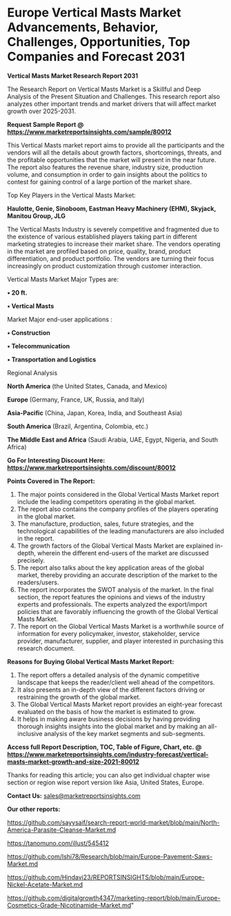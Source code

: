 # Europe Vertical Masts Market Advancements, Behavior, Challenges, Opportunities, Top Companies and Forecast 2031

<strong>Vertical Masts Market Research Report 2031</strong>

The Research Report on Vertical Masts Market is a Skillful and Deep Analysis of the Present Situation and Challenges. This research report also analyzes other important trends and market drivers that will affect market growth over 2025-2031.

<strong>Request Sample Report @ <a href=https://www.marketreportsinsights.com/sample/80012>https://www.marketreportsinsights.com/sample/80012</a></strong>

This Vertical Masts market report aims to provide all the participants and the vendors will all the details about growth factors, shortcomings, threats, and the profitable opportunities that the market will present in the near future. The report also features the revenue share, industry size, production volume, and consumption in order to gain insights about the politics to contest for gaining control of a large portion of the market share.

Top Key Players in the Vertical Masts Market:

<strong>Haulotte, Genie, Sinoboom, Eastman Heavy Machinery (EHM), Skyjack, Manitou Group, JLG</strong>

The Vertical Masts Industry is severely competitive and fragmented due to the existence of various established players taking part in different marketing strategies to increase their market share. The vendors operating in the market are profiled based on price, quality, brand, product differentiation, and product portfolio. The vendors are turning their focus increasingly on product customization through customer interaction.

Vertical Masts Market Major Types are:

<strong>• 20 ft.

• Vertical Masts</strong>

Market Major end-user applications :

<strong>• Construction

• Telecommunication

• Transportation and Logistics</strong>

Regional Analysis

</u><strong><b>North America</b></strong> (the United States, Canada, and Mexico)

<strong><b>Europe </b></strong>(Germany, France, UK, Russia, and Italy)

<strong><b>Asia-Pacific</b></strong> (China, Japan, Korea, India, and Southeast Asia)

<strong><b>South America</b></strong> (Brazil, Argentina, Colombia, etc.)

<strong><b>The Middle East and Africa</b></strong> (Saudi Arabia, UAE, Egypt, Nigeria, and South Africa)

<strong>Go For Interesting Discount Here: <a href=https://www.marketreportsinsights.com/discount/80012>https://www.marketreportsinsights.com/discount/80012</a></strong>

<strong>Points Covered in The Report:</strong>
<ol>
  <li>The major points considered in the Global Vertical Masts Market report include the leading competitors operating in the global market.</li>
  <li>The report also contains the company profiles of the players operating in the global market.</li>
  <li>The manufacture, production, sales, future strategies, and the technological capabilities of the leading manufacturers are also included in the report.</li>
  <li>The growth factors of the Global Vertical Masts Market are explained in-depth, wherein the different end-users of the market are discussed precisely.</li>
  <li>The report also talks about the key application areas of the global market, thereby providing an accurate description of the market to the readers/users.</li>
  <li>The report incorporates the SWOT analysis of the market. In the final section, the report features the opinions and views of the industry experts and professionals. The experts analyzed the export/import policies that are favorably influencing the growth of the Global Vertical Masts Market.</li>
  <li>The report on the Global Vertical Masts Market is a worthwhile source of information for every policymaker, investor, stakeholder, service provider, manufacturer, supplier, and player interested in purchasing this research document.</li>
</ol>
<strong>Reasons for Buying Global Vertical Masts Market Report:</strong>

<ol>
  <li>The report offers a detailed analysis of the dynamic competitive landscape that keeps the reader/client well ahead of the competitors.</li>
  <li>It also presents an in-depth view of the different factors driving or restraining the growth of the global market.</li>
  <li>The Global Vertical Masts Market report provides an eight-year forecast evaluated on the basis of how the market is estimated to grow.</li>
  <li>It helps in making aware business decisions by having providing thorough insights insights into the global market and by making an all-inclusive analysis of the key market segments and sub-segments.</li>
</ol>
<strong>Access full Report Description, TOC, Table of Figure, Chart, etc. @ <a href=https://www.marketreportsinsights.com/industry-forecast/vertical-masts-market-growth-and-size-2021-80012>https://www.marketreportsinsights.com/industry-forecast/vertical-masts-market-growth-and-size-2021-80012</a></strong>


Thanks for reading this article; you can also get individual chapter wise section or region wise report version like Asia, United States, Europe.

<strong>Contact Us:</strong>
sales@marketreportsinsights.com

<strong>Our other reports:</strong>

<a href=https://github.com/sayysaif/search-report-world-market/blob/main/North-America-Parasite-Cleanse-Market.md>https://github.com/sayysaif/search-report-world-market/blob/main/North-America-Parasite-Cleanse-Market.md</a>

<a href=https://tanomuno.com/illust/545412>https://tanomuno.com/illust/545412</a>

<a href=https://github.com/Ishi78/Research/blob/main/Europe-Pavement-Saws-Market.md>https://github.com/Ishi78/Research/blob/main/Europe-Pavement-Saws-Market.md</a>

<a href=https://github.com/Hindavi23/REPORTSINSIGHTS/blob/main/Europe-Nickel-Acetate-Market.md>https://github.com/Hindavi23/REPORTSINSIGHTS/blob/main/Europe-Nickel-Acetate-Market.md</a>

<a href=https://github.com/digitalgrowth4347/marketing-report/blob/main/Europe-Cosmetics-Grade-Nicotinamide-Market.md>https://github.com/digitalgrowth4347/marketing-report/blob/main/Europe-Cosmetics-Grade-Nicotinamide-Market.md</a>"
